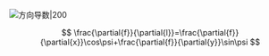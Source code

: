 
![方向导数|200](https://pic-1315225359.cos.ap-shanghai.myqcloud.com/20230928193928.png)

$$
\frac{\partial{f}}{\partial{l}}=\frac{\partial{f}}{\partial{x}}\cos\psi+\frac{\partial{f}}{\partial{y}}\sin\psi
$$

